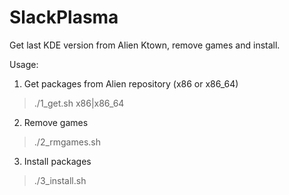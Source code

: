 # SlackPlasma
Get last KDE version from Alien Ktown, remove games and install.

Usage: 

1. Get packages from Alien repository (x86 or x86_64)

  > ./1_get.sh x86|x86_64

2. Remove games

  > ./2_rmgames.sh

3. Install packages

  > ./3_install.sh

